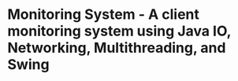 # Monitoring System - A client monitoring system using Java IO, Networking, Multithreading, and Swing
